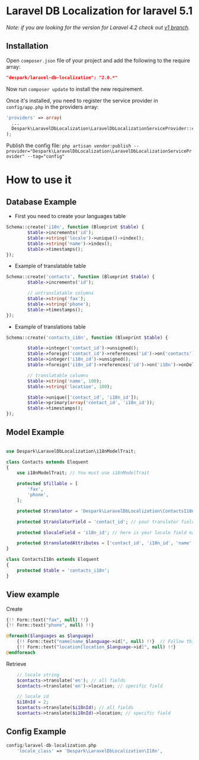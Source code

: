 # Laravel DB Localization for laravel 5.1

*Note: if you are looking for the version for Laravel 4.2 check out [v1 branch](https://github.com/despark/laravel-db-localization/tree/v1).*

## Installation

Open `composer.json` file of your project and add the following to the require array:
```json
"despark/laravel-db-localization": "2.0.*"
```

Now run `composer update` to install the new requirement.

Once it's installed, you need to register the service provider in `config/app.php` in the providers array:
```php
'providers' => array(
  ...
  Despark\LaravelDbLocalization\LaravelDbLocalizationServiceProvider::class,
);
```

Publish the config file:
`php artisan vendor:publish --provider="Despark\LaravelDbLocalization\LaravelDbLocalizationServiceProvider" --tag="config"`

# How to use it


## Database Example

- First you need to create your languages table

```php
Schema::create('i18n', function (Blueprint $table) {
        $table->increments('id');
        $table->string('locale')->unique()->index();
        $table->string('name')->index();
        $table->timestamps();
});
```
- Example of translatable table

```php
Schema::create('contacts', function (Blueprint $table) {
        $table->increments('id');

        // untranslatable columns
        $table->string('fax');
        $table->string('phone');
        $table->timestamps();
});
```
- Example of translations table

```php
Schema::create('contacts_i18n', function (Blueprint $table) {

        $table->integer('contact_id')->unsigned();
        $table->foreign('contact_id')->references('id')->on('contacts')->onDelete('cascade');
        $table->integer('i18n_id')->unsigned();
        $table->foreign('i18n_id')->references('id')->on('i18n')->onDelete('cascade');

        // translatable columns
        $table->string('name', 100);
        $table->string('location', 100);

        $table->unique(['contact_id', 'i18n_id']);
        $table->primary(array('contact_id', 'i18n_id'));
        $table->timestamps();
});
```
## Model Example
```php

use Despark\LaravelDbLocalization\i18nModelTrait;

class Contacts extends Eloquent
{
    use i18nModelTrait; // You must use i18nModelTrait

    protected $fillable = [
        'fax',
        'phone',
    ];

    protected $translator = 'Despark\LaravelDbLocalization\ContactsI18n'; // Here you need to add your translations table model name

    protected $translatorField = 'contact_id'; // your translator field name

    protected $localeField = 'i18n_id'; // here is your locale field name

    protected $translatedAttributes = ['contact_id', 'i18n_id', 'name', 'location']; // translatable fillables
}

class ContactsI18n extends Eloquent
{
    protected $table = 'contacts_i18n';
}
```
## View example

Create
```php
{!! Form::text("fax", null) !!}
{!! Form::text("phone", null) !!}

@foreach($languages as $language)
    {!! Form::text("name[name_$language->id]", null) !!}  // Follow this convention array( fieldname_languageId );
    {!! Form::text("location[location_$language->id]", null) !!}
@endforeach
```
Retrieve
```php
    // locale string
    $contacts->translate('en'); // all fields
    $contacts->translate('en')->location; // specific field

    // locale id
    $i18nId = 2;
    $contacts->translate($i18nId); // all fields
    $contacts->translate($i18nId)->location; // specific field
```

## Config Example
```php
config/laravel-db-localization.php
    'locale_class' => 'Despark\LaravelDbLocalization\I18n',
```


